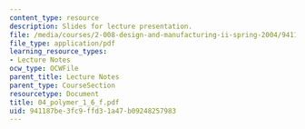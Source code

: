 ```yaml
---
content_type: resource
description: Slides for lecture presentation.
file: /media/courses/2-008-design-and-manufacturing-ii-spring-2004/941187be3fc9ffd31a47b09248257983_04_polymer_1_6_f.pdf
file_type: application/pdf
learning_resource_types:
- Lecture Notes
ocw_type: OCWFile
parent_title: Lecture Notes
parent_type: CourseSection
resourcetype: Document
title: 04_polymer_1_6_f.pdf
uid: 941187be-3fc9-ffd3-1a47-b09248257983
---
```


